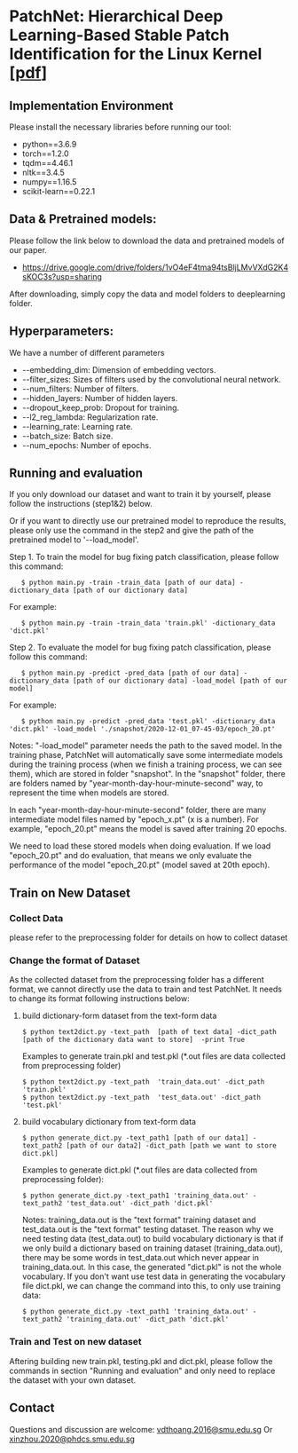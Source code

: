 # PatchNet: Hierarchical Deep Learning-Based Stable Patch Identification for the Linux Kernel [[pdf](https://arxiv.org/pdf/1911.03576.pdf)]

## Implementation Environment

Please install the necessary libraries before running our tool:

- python==3.6.9
- torch==1.2.0
- tqdm==4.46.1
- nltk==3.4.5
- numpy==1.16.5
- scikit-learn==0.22.1

## Data & Pretrained models:

Please follow the link below to download the data and pretrained models of our paper. 

- https://drive.google.com/drive/folders/1vO4eF4tma94tsBljLMvVXdG2K4sKOC3s?usp=sharing

After downloading, simply copy the data and model folders to deeplearning folder. 



## Hyperparameters:
We have a number of different parameters

* --embedding_dim: Dimension of embedding vectors.
* --filter_sizes: Sizes of filters used by the convolutional neural network. 
* --num_filters: Number of filters. 
* --hidden_layers: Number of hidden layers. 
* --dropout_keep_prob: Dropout for training. 
* --l2_reg_lambda: Regularization rate. 
* --learning_rate: Learning rate. 
* --batch_size: Batch size. 
* --num_epochs: Number of epochs. 

## Running and evaluation

If you only download our dataset and want to train it by yourself,  please follow the instructions (step1&2) below. 

Or if you want to directly use our pretrained model to reproduce the results, please only use the command in the step2 and give the path of the pretrained model to '--load_model'.  
      
Step 1. To train the model for bug fixing patch classification, please follow this command: 

       $ python main.py -train -train_data [path of our data] -dictionary_data [path of our dictionary data]
   For example:
       
       $ python main.py -train -train_data 'train.pkl' -dictionary_data 'dict.pkl'
     
Step 2. To evaluate the model for bug fixing patch classification, please follow this command:
      
       $ python main.py -predict -pred_data [path of our data] -dictionary_data [path of our dictionary data] -load_model [path of our model]
   For example:     
  
       $ python main.py -predict -pred_data 'test.pkl' -dictionary_data 'dict.pkl' -load_model './snapshot/2020-12-01_07-45-03/epoch_20.pt'
  Notes:
    "-load_model"  parameter needs the path to the saved model. In the training phase, PatchNet will automatically save some intermediate models during the training process (when we finish a training process, we can see them), which are stored in folder "snapshot". In the "snapshot" folder, there are folders named by "year-month-day-hour-minute-second" way, to represent the time when models are stored.
    
   In each "year-month-day-hour-minute-second" folder, there are many intermediate model files named by "epoch_x.pt" (x is a number). For example, "epoch_20.pt" means the model is saved after training 20 epochs.
     
   We need to load these stored models when doing evaluation. If we load "epoch_20.pt" and do evaluation, that means we only evaluate the performance of the model "epoch_20.pt" (model saved at 20th epoch).
     
## Train on New Dataset
### Collect Data
please refer to the preprocessing folder for details on how to collect dataset
### Change the format of Dataset
As the collected dataset from the preprocessing folder has a different format, we cannot directly use the data to train and test PatchNet.
It needs to change its format following instructions below:

1.  build dictionary-form dataset from the text-form data     
     
       
        $ python text2dict.py -text_path  [path of text data] -dict_path [path of the dictionary data want to store]  -print True
   
    Examples to generate train.pkl and test.pkl (*.out files are data collected from preprocessing folder)
      
        $ python text2dict.py -text_path  'train_data.out' -dict_path 'train.pkl'  
        $ python text2dict.py -text_path  'test_data.out' -dict_path 'test.pkl' 
        
       
     
     
2. build vocabulary dictionary from text-form data
      
       $ python generate_dict.py -text_path1 [path of our data1] -text_path2 [path of our data2] -dict_path [path we want to store dict.pkl]
    Examples to generate dict.pkl (*.out files are data collected from preprocessing folder):
    
       $ python generate_dict.py -text_path1 'training_data.out' -text_path2 'test_data.out' -dict_path 'dict.pkl'
    Notes:
    training_data.out is the "text format" training dataset and test_data.out is the "text format" testing dataset. The reason why we need testing data (test_data.out) to build vocabulary dictionary is that if we only build a dictionary based on training dataset (training_data.out), there may be some words in test_data.out which never appear in training_data.out. In this case, the generated "dict.pkl" is not the whole vocabulary. 
    If you don't want use test data in generating the vocabulary file dict.pkl, we can change the command into this, to only use training data:
   
       $ python generate_dict.py -text_path1 'training_data.out' -text_path2 'training_data.out' -dict_path 'dict.pkl'
### Train and Test on new dataset
Aftering building new train.pkl, testing.pkl and dict.pkl, please follow the commands in section "Running and evaluation" and only need to replace the dataset with your own dataset.


## Contact

Questions and discussion are welcome: vdthoang.2016@smu.edu.sg Or xinzhou.2020@phdcs.smu.edu.sg
